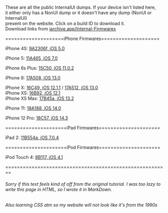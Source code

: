 These are all the public InternalUI dumps. If your device isn't listed here,\
it either only has a NonUI dump or it doesn't have any dump (NonUI or InternalUI)\
present on the website. Click on a build ID to download it.\
Download links from [iarchive.app/Internal-Firmwares](iarchive.app/Internal-Firmwares)

====================iPhone Firmwares====================

iPhone 4S: [9A2306f, iOS 5.0](https://iarchive.app/Download/9A2306f.zpaq)

iPhone 5: [11A465, iOS 7.0](https://iarchive.app/Download/11A465.dmg)

iPhone 6s Plus: [15C50, iOS 11.0.2](https://iarchive.app/Download/15C50.zpaq)

iPhone 8: [17A508, iOS 13.0](https://iarchive.app/Download/17A508.tar.gz)

iPhone X: [16C49, iOS 12.1.1](https://iarchive.app/Download/16C49.tar.gz) / [17A512, iOS 13.0](https://iarchive.app/Download/17A512.tar.gz)\
iPhone XS: [16B92, iOS 12.1](https://iarchive.app/Download/16B92.zpaq)\
iPhone XS Max: [17B45a, iOS 13.2](https://iarchive.app/Download/17B45a.zpa)

iPhone 11: [18A188, iOS 14.0](https://iarchive.app/Download/18A188.tar.gz)

iPhone 12 Pro: [18C57, iOS 14.3](https://iarchive.app/Download/18C57.tar.gz)

=====================iPad Firmwares=====================

iPad 2: [11B554a, iOS 7.0.4](https://iarchive.app/Download/11B554a.zip)

=====================iPod Firmwares=====================

iPod Touch 4: [8B117, iOS 4.1](https://iarchive.app/Download/8B117.zpaq)

========================================================

###### Sorry if this text feels kind of off from the original tutorial. I was too lazy to write this page in HTML, so I wrote it in MarkDown.
###### Also learning CSS atm so my website will not look like it's from the 1990s
